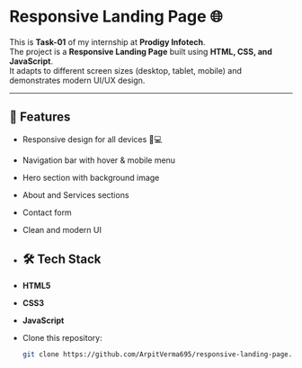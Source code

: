 

# Responsive Landing Page 🌐

This is **Task-01** of my internship at **Prodigy Infotech**.  
The project is a **Responsive Landing Page** built using **HTML, CSS, and JavaScript**.  
It adapts to different screen sizes (desktop, tablet, mobile) and demonstrates modern UI/UX design.

---

## 🚀 Features
- Responsive design for all devices 📱💻
- Navigation bar with hover & mobile menu
- Hero section with background image
- About and Services sections
- Contact form
- Clean and modern UI

- ## 🛠️ Tech Stack
- **HTML5**
- **CSS3**
- **JavaScript**

- Clone this repository:
   ```bash
   git clone https://github.com/ArpitVerma695/responsive-landing-page.git
